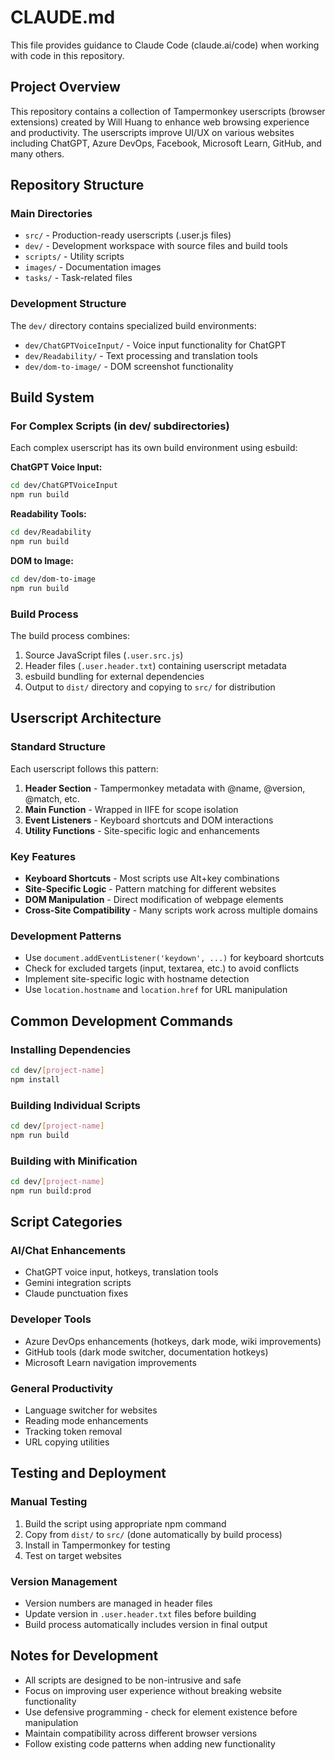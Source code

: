 # CLAUDE.md

This file provides guidance to Claude Code (claude.ai/code) when working with code in this repository.

## Project Overview

This repository contains a collection of Tampermonkey userscripts (browser extensions) created by Will Huang to enhance web browsing experience and productivity. The userscripts improve UI/UX on various websites including ChatGPT, Azure DevOps, Facebook, Microsoft Learn, GitHub, and many others.

## Repository Structure

### Main Directories
- `src/` - Production-ready userscripts (.user.js files)
- `dev/` - Development workspace with source files and build tools
- `scripts/` - Utility scripts 
- `images/` - Documentation images
- `tasks/` - Task-related files

### Development Structure
The `dev/` directory contains specialized build environments:
- `dev/ChatGPTVoiceInput/` - Voice input functionality for ChatGPT
- `dev/Readability/` - Text processing and translation tools
- `dev/dom-to-image/` - DOM screenshot functionality

## Build System

### For Complex Scripts (in dev/ subdirectories)

Each complex userscript has its own build environment using esbuild:

**ChatGPT Voice Input:**
```bash
cd dev/ChatGPTVoiceInput
npm run build
```

**Readability Tools:**
```bash
cd dev/Readability
npm run build
```

**DOM to Image:**
```bash
cd dev/dom-to-image
npm run build
```

### Build Process
The build process combines:
1. Source JavaScript files (`.user.src.js`)
2. Header files (`.user.header.txt`) containing userscript metadata
3. esbuild bundling for external dependencies
4. Output to `dist/` directory and copying to `src/` for distribution

## Userscript Architecture

### Standard Structure
Each userscript follows this pattern:
1. **Header Section** - Tampermonkey metadata with @name, @version, @match, etc.
2. **Main Function** - Wrapped in IIFE for scope isolation
3. **Event Listeners** - Keyboard shortcuts and DOM interactions
4. **Utility Functions** - Site-specific logic and enhancements

### Key Features
- **Keyboard Shortcuts** - Most scripts use Alt+key combinations
- **Site-Specific Logic** - Pattern matching for different websites
- **DOM Manipulation** - Direct modification of webpage elements
- **Cross-Site Compatibility** - Many scripts work across multiple domains

### Development Patterns
- Use `document.addEventListener('keydown', ...)` for keyboard shortcuts
- Check for excluded targets (input, textarea, etc.) to avoid conflicts
- Implement site-specific logic with hostname detection
- Use `location.hostname` and `location.href` for URL manipulation

## Common Development Commands

### Installing Dependencies
```bash
cd dev/[project-name]
npm install
```

### Building Individual Scripts
```bash
cd dev/[project-name]
npm run build
```

### Building with Minification
```bash
cd dev/[project-name]
npm run build:prod
```

## Script Categories

### AI/Chat Enhancements
- ChatGPT voice input, hotkeys, translation tools
- Gemini integration scripts
- Claude punctuation fixes

### Developer Tools
- Azure DevOps enhancements (hotkeys, dark mode, wiki improvements)
- GitHub tools (dark mode switcher, documentation hotkeys)
- Microsoft Learn navigation improvements

### General Productivity
- Language switcher for websites
- Reading mode enhancements
- Tracking token removal
- URL copying utilities

## Testing and Deployment

### Manual Testing
1. Build the script using appropriate npm command
2. Copy from `dist/` to `src/` (done automatically by build process)
3. Install in Tampermonkey for testing
4. Test on target websites

### Version Management
- Version numbers are managed in header files
- Update version in `.user.header.txt` files before building
- Build process automatically includes version in final output

## Notes for Development

- All scripts are designed to be non-intrusive and safe
- Focus on improving user experience without breaking website functionality
- Use defensive programming - check for element existence before manipulation
- Maintain compatibility across different browser versions
- Follow existing code patterns when adding new functionality